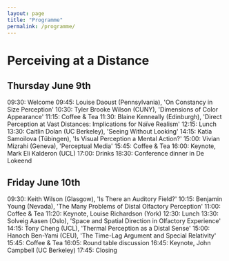 ```yaml
---
layout: page
title: "Programme"
permalink: /programme/
---
```


# Perceiving at a Distance

## Thursday June 9th

09:30: Welcome
09:45: Louise Daoust (Pennsylvania), 'On Constancy in Size Perception'
10:30: Tyler Brooke Wilson (CUNY), 'Dimensions of Color Appearance'
11:15: Coffee & Tea
11:30: Blaine Kenneally (Edinburgh), 'Direct Perception at Vast Distances: Implications for Naïve Realism'
12:15: Lunch
13:30: Caitlin Dolan (UC Berkeley), 'Seeing Without Looking'
14:15: Katia Samoilova (Tübingen), 'Is Visual Perception a Mental Action?'
15:00: Vivian Mizrahi (Geneva), 'Perceptual Media'
15:45: Coffee & Tea
16:00: Keynote, Mark Eli Kalderon (UCL)
17:00: Drinks
18:30: Conference dinner in De Lokeend

## Friday June 10th

09:30: Keith Wilson (Glasgow), 'Is There an Auditory Field?'
10:15: Benjamin Young (Nevada), 'The Many Problems of Distal Olfactory Perception'
11:00: Coffee & Tea
11:20: Keynote, Louise Richardson (York)
12:30: Lunch
13:30: Solveig Aasen (Oslo), 'Space and Spatial Direction in Olfactory Experience'
14:15: Tony Cheng (UCL), 'Thermal Perception as a Distal Sense'
15:00: Hanoch Ben-Yami (CEU), 'The Time-Lag Argument and Special Relativity'
15:45: Coffee & Tea
16:05: Round table discussion
16:45: Keynote, John Campbell (UC Berkeley)
17:45: Closing

